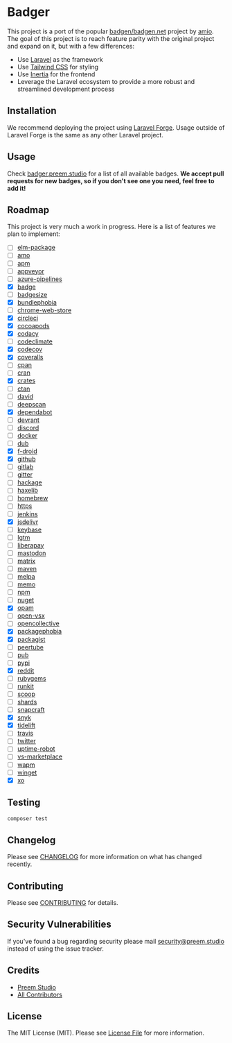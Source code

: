 # Badger

This project is a port of the popular [badgen/badgen.net](https://github.com/badgen/badgen.net) project by [amio](https://github.com/amio). The goal of this project is to reach feature parity with the original project and expand on it, but with a few differences:

- Use [Laravel](https://laravel.com) as the framework
- Use [Tailwind CSS](https://tailwindcss.com) for styling
- Use [Inertia](https://inertiajs.com) for the frontend
- Leverage the Laravel ecosystem to provide a more robust and streamlined development process

## Installation

We recommend deploying the project using [Laravel Forge](https://forge.laravel.com). Usage outside of Laravel Forge is the same as any other Laravel project.

## Usage

Check [badger.preem.studio](https://badger.preem.studio) for a list of all available badges. **We accept pull requests for new badges, so if you don't see one you need, feel free to add it!**

## Roadmap

This project is very much a work in progress. Here is a list of features we plan to implement:

- [ ] [elm-package](https://github.com/badgen/badgen.net/blob/master/api/elm-package.ts)
- [ ] [amo](https://github.com/badgen/badgen.net/blob/master/api/amo.ts)
- [ ] [apm](https://github.com/badgen/badgen.net/blob/master/api/apm.ts)
- [ ] [appveyor](https://github.com/badgen/badgen.net/blob/master/api/appveyor.ts)
- [ ] [azure-pipelines](https://github.com/badgen/badgen.net/blob/master/api/azure-pipelines.ts)
- [x] [badge](https://github.com/badgen/badgen.net/blob/master/api/badge.ts)
- [ ] [badgesize](https://github.com/badgen/badgen.net/blob/master/api/badgesize.ts)
- [x] [bundlephobia](https://github.com/badgen/badgen.net/blob/master/api/bundlephobia.ts)
- [ ] [chrome-web-store](https://github.com/badgen/badgen.net/blob/master/api/chrome-web-store.ts)
- [x] [circleci](https://github.com/badgen/badgen.net/blob/master/api/circleci.ts)
- [x] [cocoapods](https://github.com/badgen/badgen.net/blob/master/api/cocoapods.ts)
- [x] [codacy](https://github.com/badgen/badgen.net/blob/master/api/codacy.ts)
- [ ] [codeclimate](https://github.com/badgen/badgen.net/blob/master/api/codeclimate.ts)
- [x] [codecov](https://github.com/badgen/badgen.net/blob/master/api/codecov.ts)
- [x] [coveralls](https://github.com/badgen/badgen.net/blob/master/api/coveralls.ts)
- [ ] [cpan](https://github.com/badgen/badgen.net/blob/master/api/cpan.ts)
- [ ] [cran](https://github.com/badgen/badgen.net/blob/master/api/cran.ts)
- [x] [crates](https://github.com/badgen/badgen.net/blob/master/api/crates.ts)
- [ ] [ctan](https://github.com/badgen/badgen.net/blob/master/api/ctan.ts)
- [ ] [david](https://github.com/badgen/badgen.net/blob/master/api/david.ts)
- [ ] [deepscan](https://github.com/badgen/badgen.net/blob/master/api/deepscan.ts)
- [x] [dependabot](https://github.com/badgen/badgen.net/blob/master/api/dependabot.ts)
- [ ] [devrant](https://github.com/badgen/badgen.net/blob/master/api/devrant.ts)
- [ ] [discord](https://github.com/badgen/badgen.net/blob/master/api/discord.ts)
- [ ] [docker](https://github.com/badgen/badgen.net/blob/master/api/docker.ts)
- [ ] [dub](https://github.com/badgen/badgen.net/blob/master/api/dub.ts)
- [x] [f-droid](https://github.com/badgen/badgen.net/blob/master/api/f-droid.ts)
- [x] [github](https://github.com/badgen/badgen.net/blob/master/api/github.ts)
- [ ] [gitlab](https://github.com/badgen/badgen.net/blob/master/api/gitlab.ts)
- [ ] [gitter](https://github.com/badgen/badgen.net/blob/master/api/gitter.ts)
- [ ] [hackage](https://github.com/badgen/badgen.net/blob/master/api/hackage.ts)
- [ ] [haxelib](https://github.com/badgen/badgen.net/blob/master/api/haxelib.ts)
- [ ] [homebrew](https://github.com/badgen/badgen.net/blob/master/api/homebrew.ts)
- [ ] [https](https://github.com/badgen/badgen.net/blob/master/api/https.ts)
- [ ] [jenkins](https://github.com/badgen/badgen.net/blob/master/api/jenkins.ts)
- [x] [jsdelivr](https://github.com/badgen/badgen.net/blob/master/api/jsdelivr.ts)
- [ ] [keybase](https://github.com/badgen/badgen.net/blob/master/api/keybase.ts)
- [ ] [lgtm](https://github.com/badgen/badgen.net/blob/master/api/lgtm.ts)
- [ ] [liberapay](https://github.com/badgen/badgen.net/blob/master/api/liberapay.ts)
- [ ] [mastodon](https://github.com/badgen/badgen.net/blob/master/api/mastodon.ts)
- [ ] [matrix](https://github.com/badgen/badgen.net/blob/master/api/matrix.ts)
- [ ] [maven](https://github.com/badgen/badgen.net/blob/master/api/maven.ts)
- [ ] [melpa](https://github.com/badgen/badgen.net/blob/master/api/melpa.ts)
- [ ] [memo](https://github.com/badgen/badgen.net/blob/master/api/memo.ts)
- [ ] [npm](https://github.com/badgen/badgen.net/blob/master/api/npm.ts)
- [ ] [nuget](https://github.com/badgen/badgen.net/blob/master/api/nuget.ts)
- [x] [opam](https://github.com/badgen/badgen.net/blob/master/api/opam.ts)
- [ ] [open-vsx](https://github.com/badgen/badgen.net/blob/master/api/open-vsx.ts)
- [ ] [opencollective](https://github.com/badgen/badgen.net/blob/master/api/opencollective.ts)
- [x] [packagephobia](https://github.com/badgen/badgen.net/blob/master/api/packagephobia.ts)
- [x] [packagist](https://github.com/badgen/badgen.net/blob/master/api/packagist.ts)
- [ ] [peertube](https://github.com/badgen/badgen.net/blob/master/api/peertube.ts)
- [ ] [pub](https://github.com/badgen/badgen.net/blob/master/api/pub.ts)
- [ ] [pypi](https://github.com/badgen/badgen.net/blob/master/api/pypi.ts)
- [x] [reddit](https://github.com/badgen/badgen.net/blob/master/api/reddit.ts)
- [ ] [rubygems](https://github.com/badgen/badgen.net/blob/master/api/rubygems.ts)
- [ ] [runkit](https://github.com/badgen/badgen.net/blob/master/api/runkit.ts)
- [ ] [scoop](https://github.com/badgen/badgen.net/blob/master/api/scoop.ts)
- [ ] [shards](https://github.com/badgen/badgen.net/blob/master/api/shards.ts)
- [ ] [snapcraft](https://github.com/badgen/badgen.net/blob/master/api/snapcraft.ts)
- [x] [snyk](https://github.com/badgen/badgen.net/blob/master/api/snyk.ts)
- [x] [tidelift](https://github.com/badgen/badgen.net/blob/master/api/tidelift.ts)
- [ ] [travis](https://github.com/badgen/badgen.net/blob/master/api/travis.ts)
- [ ] [twitter](https://github.com/badgen/badgen.net/blob/master/api/twitter.ts)
- [ ] [uptime-robot](https://github.com/badgen/badgen.net/blob/master/api/uptime-robot.ts)
- [ ] [vs-marketplace](https://github.com/badgen/badgen.net/blob/master/api/vs-marketplace.ts)
- [ ] [wapm](https://github.com/badgen/badgen.net/blob/master/api/wapm.ts)
- [ ] [winget](https://github.com/badgen/badgen.net/blob/master/api/winget.ts)
- [x] [xo](https://github.com/badgen/badgen.net/blob/master/api/xo.ts)

## Testing

```bash
composer test
```

## Changelog

Please see [CHANGELOG](CHANGELOG.md) for more information on what has changed recently.

## Contributing

Please see [CONTRIBUTING](CONTRIBUTING.md) for details.

## Security Vulnerabilities

If you've found a bug regarding security please mail [security@preem.studio](mailto:security@preem.studio) instead of using the issue tracker.

## Credits

- [Preem Studio](https://github.com/PreemStudio)
- [All Contributors](../../contributors)

## License

The MIT License (MIT). Please see [License File](LICENSE.md) for more information.
